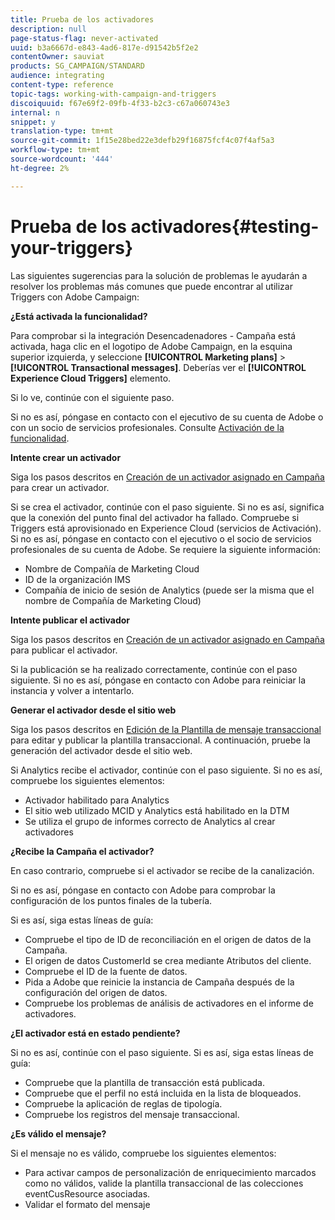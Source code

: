 ```yaml
---
title: Prueba de los activadores
description: null
page-status-flag: never-activated
uuid: b3a6667d-e843-4ad6-817e-d91542b5f2e2
contentOwner: sauviat
products: SG_CAMPAIGN/STANDARD
audience: integrating
content-type: reference
topic-tags: working-with-campaign-and-triggers
discoiquuid: f67e69f2-09fb-4f33-b2c3-c67a060743e3
internal: n
snippet: y
translation-type: tm+mt
source-git-commit: 1f15e28bed22e3defb29f16875fcf4c07f4af5a3
workflow-type: tm+mt
source-wordcount: '444'
ht-degree: 2%

---
```



# Prueba de los activadores{#testing-your-triggers}

Las siguientes sugerencias para la solución de problemas le ayudarán a resolver los problemas más comunes que puede encontrar al utilizar Triggers con Adobe Campaign:

**¿Está activada la funcionalidad?**

Para comprobar si la integración Desencadenadores - Campaña está activada, haga clic en el logotipo de Adobe Campaign, en la esquina superior izquierda, y seleccione **[!UICONTROL Marketing plans]** > **[!UICONTROL Transactional messages]**. Deberías ver el **[!UICONTROL Experience Cloud Triggers]** elemento.

Si lo ve, continúe con el siguiente paso.

Si no es así, póngase en contacto con el ejecutivo de su cuenta de Adobe o con un socio de servicios profesionales. Consulte [Activación de la funcionalidad](../../integrating/using/configuring-triggers-in-experience-cloud.md#activating-the-functionality).

**Intente crear un activador**

Siga los pasos descritos en [Creación de un activador asignado en Campaña](../../integrating/using/using-triggers-in-campaign.md#creating-a-mapped-trigger-in-campaign) para crear un activador.

Si se crea el activador, continúe con el paso siguiente. Si no es así, significa que la conexión del punto final del activador ha fallado. Compruebe si Triggers está aprovisionado en Experience Cloud (servicios de Activación). Si no es así, póngase en contacto con el ejecutivo o el socio de servicios profesionales de su cuenta de Adobe. Se requiere la siguiente información:

* Nombre de Compañía de Marketing Cloud
* ID de la organización IMS
* Compañía de inicio de sesión de Analytics (puede ser la misma que el nombre de Compañía de Marketing Cloud)

**Intente publicar el activador**

Siga los pasos descritos en [Creación de un activador asignado en Campaña](../../integrating/using/using-triggers-in-campaign.md#creating-a-mapped-trigger-in-campaign) para publicar el activador.

Si la publicación se ha realizado correctamente, continúe con el paso siguiente. Si no es así, póngase en contacto con Adobe para reiniciar la instancia y volver a intentarlo.

**Generar el activador desde el sitio web**

Siga los pasos descritos en [Edición de la Plantilla de mensaje transaccional](../../integrating/using/using-triggers-in-campaign.md#editing-the-transactional-message-template) para editar y publicar la plantilla transaccional. A continuación, pruebe la generación del activador desde el sitio web.

Si Analytics recibe el activador, continúe con el paso siguiente. Si no es así, compruebe los siguientes elementos:

* Activador habilitado para Analytics
* El sitio web utilizado MCID y Analytics está habilitado en la DTM
* Se utiliza el grupo de informes correcto de Analytics al crear activadores

**¿Recibe la Campaña el activador?**

En caso contrario, compruebe si el activador se recibe de la canalización.

Si no es así, póngase en contacto con Adobe para comprobar la configuración de los puntos finales de la tubería.

Si es así, siga estas líneas de guía:

* Compruebe el tipo de ID de reconciliación en el origen de datos de la Campaña.
* El origen de datos CustomerId se crea mediante Atributos del cliente.
* Compruebe el ID de la fuente de datos.
* Pida a Adobe que reinicie la instancia de Campaña después de la configuración del origen de datos.
* Compruebe los problemas de análisis de activadores en el informe de activadores.

**¿El activador está en estado pendiente?**

Si no es así, continúe con el paso siguiente. Si es así, siga estas líneas de guía:

* Compruebe que la plantilla de transacción está publicada.
* Compruebe que el perfil no está incluida en la lista de bloqueados.
* Compruebe la aplicación de reglas de tipología.
* Compruebe los registros del mensaje transaccional.

**¿Es válido el mensaje?**

Si el mensaje no es válido, compruebe los siguientes elementos:

* Para activar campos de personalización de enriquecimiento marcados como no válidos, valide la plantilla transaccional de las colecciones eventCusResource asociadas.
* Validar el formato del mensaje

